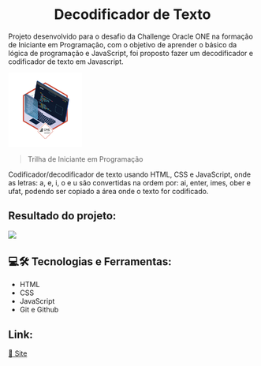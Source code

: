 <h1 align ="center"> Decodificador de Texto </h1>

Projeto desenvolvido para o desafio da Challenge Oracle ONE na formação de Iniciante em Programação, com o objetivo de aprender o básico da lógica de programação e JavaScript, foi proposto fazer um decodificador e codificador de texto em Javascript.


<img width="150" src="/assets/cms_files_10224_1659462279Badge_Sharer_Alura_ChallengeOracleONE_2000x2000_V3.png">

  

> Trilha de Iniciante em Programação

Codificador/decodificador de texto usando HTML, CSS e JavaScript, onde as letras: a, e, i, o e u são convertidas na ordem por: ai, enter, imes, ober e ufat, podendo ser copiado a área onde o texto for codificado.

## Resultado do projeto:

<img width="500"  src="https://i.imgur.com/FYeKkNh.gif"/>
  
## 💻🛠 Tecnologias e Ferramentas: 
  - HTML
  - CSS
  - JavaScript
  - Git e Github
  
## Link:

[🔗 Site ](https://beatrisantunes.github.io/Projeto-Decodificador-Alura/)
